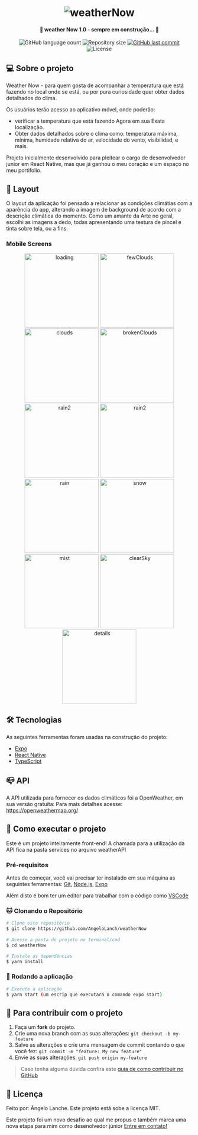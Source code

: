 <h1 align="center">
    <img alt="weatherNow" title="#weatherNow" src="./assets/banner.png" />
</h1>

<h4 align="center"> 
	🚧 weather Now 1.0 - sempre em construção... 🚧
</h4>

<p align="center">
  <img alt="GitHub language count" src="https://img.shields.io/github/languages/count/AngeloLanch/weatherNow?color=%2304D361">

  <img alt="Repository size" src="https://img.shields.io/github/repo-size/angeloLanch/weatherNow">
  
  <a href="https://github.com/AngeloLanch/weatherNow/commits/master">
    <img alt="GitHub last commit" src="https://img.shields.io/github/last-commit/AngeloLanch/weatherNow">
  </a>

  <img alt="License" src="https://img.shields.io/badge/license-MIT-brightgreen">
</p>


## 💻 Sobre o projeto

Weather Now - para quem gosta de acompanhar a temperatura que está fazendo no local onde se está, ou por pura curiosidade quer obter dados detalhados do clima.

Os usuários terão acesso ao aplicativo móvel, onde poderão:
- verificar a temperatura que está fazendo Agora em sua Exata localização.
- Obter dados detalhados sobre o clima como: temperatura máxima, mínima, humidade relativa do ar, velocidade do vento, visibilidad, e mais.

Projeto inicialmente desenvolvido para pleitear o cargo de desenvolvedor junior em React Native, mas que já ganhou o meu coração e um espaço no meu portifolio.

## 🎨 Layout

O layout da aplicação foi pensado a relacionar as condições climátias com a aparência do app, alterando a imagem de background de acordo com a descrição climática do momento.
Como um amante da Arte no geral, escolhi as imagens a dedo, todas apresentando uma testura de pincel e tinta sobre tela, ou a fins.

### Mobile Screens

<p align="center">
  <img alt="loading" title="#loading" src="./assets/loading.jpeg" width="200px">
  <img alt="fewClouds" title="#fewClouds" src="./assets/fewClouds.jpeg" width="200px">
  <img alt="clouds" title="#clouds" src="./assets/clouds.jpeg" width="200px">
  <img alt="brokenClouds" title="#brokenClouds" src="./assets/brokenClouds.jpeg" width="200px">
  <img alt="rain2" title="#rain2" src="./assets/rain2.jpeg" width="200px">
  <img alt="rain2" title="#storm" src="./assets/storm.jpeg" width="200px">
  <img alt="rain" title="#rain" src="./assets/rain.jpeg" width="200px">
  <img alt="snow" title="#snow" src="./assets/snow.jpeg" width="200px">
  <img alt="mist" title="#mist" src="./assets/mist.jpeg" width="200px">
  <img alt="clearSky" title="#clearSky" src="./assets/sky.jpeg" width="200px">
  <img alt="details" title="#details" src="./assets/details.jpeg" width="200px">
</p>

## 🛠 Tecnologias

As seguintes ferramentas foram usadas na construção do projeto:
- [Expo][expo]
- [React Native][rn]
- [TypeScript][typescript]

## :mailbox_closed: API

A API utilizada para fornecer os dados climáticos foi a OpenWeather, em sua versão gratuíta:
Para mais detalhes acesse: https://openweathermap.org/

## :calling: Como executar o projeto

Este é um projeto inteiramente front-end!
A chamada para a utilização da API fica na pasta services no arquivo weatherAPI

### Pré-requisitos

Antes de começar, você vai precisar ter instalado em sua máquina as seguintes ferramentas:
[Git](https://git-scm.com), 
[Node.js][nodejs],
[Expo](https://git-scm.com)

Além disto é bom ter um editor para trabalhar com o código como [VSCode][vscode]

### :cat: Clonando o Repositório

```bash
# Clone este repositório
$ git clone https://github.com/AngeloLanch/weatherNow
            
# Acesse a pasta do projeto no terminal/cmd
$ cd weatherNow

# Instale as dependências
$ yarn install

```

### :repeat: Rodando a aplicação
```bash
# Execute a aplicação
$ yarn start (um escrip que executará o comando expo start)

```

## :raising_hand: Para contribuir com o projeto

1. Faça um **fork** do projeto.
2. Crie uma nova branch com as suas alterações: `git checkout -b my-feature`
3. Salve as alterações e crie uma mensagem de commit contando o que você fez: `git commit -m "feature: My new feature"`
4. Envie as suas alterações: `git push origin my-feature`
> Caso tenha alguma dúvida confira este [guia de como contribuir no GitHub](https://github.com/firstcontributions/first-contributions)

## 📝 Licença

Feito por: Ângelo Lanche.
Este projeto está sobe a licença MIT.

Este projeto foi um novo desafio ao qual me propus e também marca uma nova etapa para mim como desenolvedor júnior 
[Entre em contato!](https://www.linkedin.com/in/AngeloLanch/)

[nodejs]: https://nodejs.org/
[typescript]: https://www.typescriptlang.org/
[expo]: https://expo.io/
[rn]: https://facebook.github.io/react-native/
[yarn]: https://yarnpkg.com/
[vscode]: https://code.visualstudio.com/
[vceditconfig]: https://marketplace.visualstudio.com/items?itemName=EditorConfig.EditorConfig
[license]: https://opensource.org/licenses/MIT
